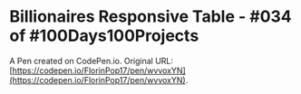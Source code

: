 # Billionaires Responsive Table - #034 of #100Days100Projects

A Pen created on CodePen.io. Original URL: [https://codepen.io/FlorinPop17/pen/wvvoxYN](https://codepen.io/FlorinPop17/pen/wvvoxYN).


